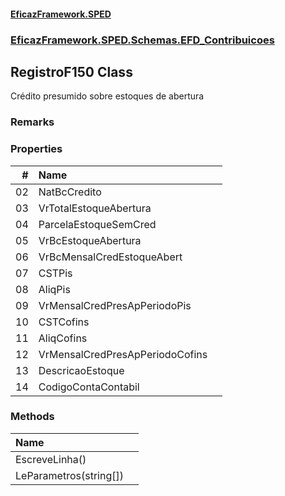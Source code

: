 #### [EficazFramework.SPED](EficazFrameworkSPED.md 'EficazFramework SPED')
### [EficazFramework.SPED.Schemas.EFD_Contribuicoes](EficazFramework.SPED.Schemas.EFD_Contribuicoes.md 'EficazFramework.SPED.Schemas.EFD_Contribuicoes')

## RegistroF150 Class

Crédito presumido sobre estoques de abertura

### Remarks
### Properties

| # | Name | |
| ---: | :--- | :--- |
| 02 | NatBcCredito |  |
| 03 | VrTotalEstoqueAbertura |  |
| 04 | ParcelaEstoqueSemCred |  |
| 05 | VrBcEstoqueAbertura |  |
| 06 | VrBcMensalCredEstoqueAbert |  |
| 07 | CSTPis |  |
| 08 | AliqPis |  |
| 09 | VrMensalCredPresApPeriodoPis |  |
| 10 | CSTCofins |  |
| 11 | AliqCofins |  |
| 12 | VrMensalCredPresApPeriodoCofins |  |
| 13 | DescricaoEstoque |  |
| 14 | CodigoContaContabil |  |
### Methods

| Name | |
| :--- | :--- |
| EscreveLinha() |  |
| LeParametros(string[]) |  |
